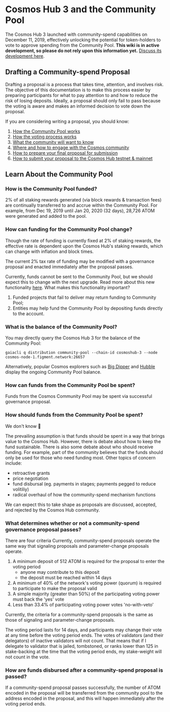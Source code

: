 # Cosmos Hub 3 and the Community Pool
The Cosmos Hub 3 launched with community-spend capabilities on December 11, 2019, effectively unlocking the potential for token-holders to vote to approve spending from the Community Pool. **This wiki is in active development, so please do not rely upon this information yet.** [Discuss its development here](https://forum.cosmos.network/t/gwg-community-spend-best-practices/3240).

## Drafting a Community-spend Proposal
Drafting a proposal is a process that takes time, attention, and involves risk. The objective of this documentation is to make this process easier by preparing participants for what to pay attention to and how to reduce the risk of losing deposits. Ideally, a proposal should only fail to pass because the voting is aware and makes an informed decision to vote down the proposal.

If you are considering writing a proposal, you should know:
1. [How the Community Pool works](#link)
2. [How the voting process works](voting.md)
2. [What the community will want to know](bestpractices.md)
3. [Where and how to engage with the Cosmos community](bestpractices.md)
4. [How to prepare your final proposal for submission](submitting.md)
5. [How to submit your proposal to the Cosmos Hub testnet & mainnet](submitting.md)

## Learn About the Community Pool

### How is the Community Pool funded?
2% of all staking rewards generated (via block rewards & transaction fees) are continually transferred to and accrue within the Community Pool. For example, from Dec 19, 2019 until Jan 20, 2020 (32 days), 28,726 ATOM were generated and added to the pool.

### How can funding for the Community Pool change?
Though the rate of funding is currently fixed at 2% of staking rewards, the effective rate is dependent upon the Cosmos Hub's staking rewards, which can change with inflation and block times.

The current 2% tax rate of funding may be modified with a governance proposal and enacted immediately after the proposal passes.

Currently, funds cannot be sent to the Community Pool, but we should expect this to change with the next upgrade. Read more about this new functionality [here](https://github.com/cosmos/cosmos-sdk/pull/5249). What makes this functionality important?
1. Funded projects that fail to deliver may return funding to Community Pool;
2. Entities may help fund the Community Pool by depositing funds directly to the account.

### What is the balance of the Community Pool?
You may directly query the Cosmos Hub 3 for the balance of the Community Pool:

```gaiacli q distribution community-pool --chain-id cosmoshub-3 --node cosmos-node-1.figment.network:26657```

Alternatively, popular Cosmos explorers such as [Big Dipper](https://cosmos.bigdipper.live) and [Hubble](https://hubble.figment.network/cosmos/chains/cosmoshub-3) display the ongoing Community Pool balance.

### How can funds from the Community Pool be spent?
Funds from the Cosmos Community Pool may be spent via successful governance proposal.

### How should funds from the Community Pool be spent?
We don't know 🤷

The prevailing assumption is that funds should be spent in a way that brings value to the Cosmos Hub. However, there is debate about how to keep the fund sustainable. There is also some debate about who should receive funding. For example, part of the community believes that the funds should only be used for those who need funding most. Other topics of concern include:
- retroactive grants
- price negotiation
- fund disbursal (eg. payments in stages; payments pegged to reduce volitiliy)
- radical overhaul of how the community-spend mechanism functions

We can expect this to take shape as proposals are discussed, accepted, and rejected by the Cosmos Hub community.

### What determines whether or not a community-spend governance proposal passes?
There are four criteria Currently, community-spend proposals operate the same way that signaling proposals and parameter-change proposals operate.

1. A minimum deposit of 512 ATOM is required for the proposal to enter the voting period
   - anyone may contribute to this deposit
   - the deposit must be reached within 14 days
2. A minimum of 40% of the network's voting power (quorum) is required to participate to make the proposal valid
3. A simple majority (greater than 50%) of the participating voting power must back the 'yes' vote 
4. Less than 33.4% of participating voting power votes 'no-with-veto'

Currently, the criteria for a community-spend proposals is the same as those of signaling and parameter-change proposals.

The voting period lasts for 14 days, and participants may change their vote at any time before the voting period ends. The votes of validators (and their delegators) of inactive validators will not count. That means that if I delegate to validator that is jailed, tombstoned, or ranks lower than 125 in stake-backing at the time that the voting period ends, my stake-weight will not count in the vote.

### How are funds disbursed after a community-spend proposal is passed?
If a community-spend proposal passes successfully, the number of ATOM encoded in the proposal will be transferred from the community pool to the address encoded in the proposal, and this will happen immediately after the voting period ends.
